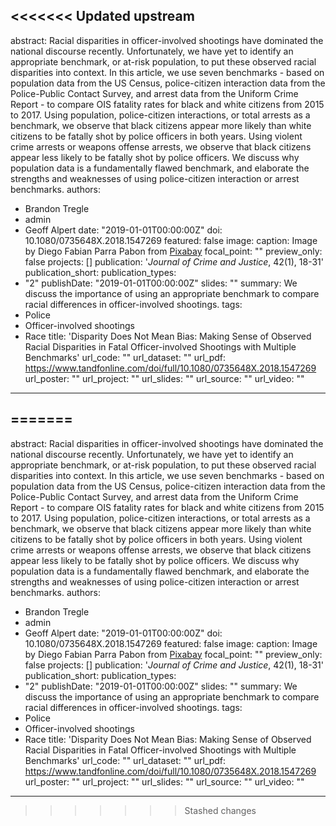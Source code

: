 <<<<<<< Updated upstream
---
abstract: Racial disparities in officer-involved shootings have dominated the national
  discourse recently. Unfortunately, we have yet to identify an appropriate benchmark,
  or at-risk population, to put these observed racial disparities into context. In
  this article, we use seven benchmarks - based on population data from the US Census,
  police-citizen interaction data from the Police-Public Contact Survey, and arrest
  data from the Uniform Crime Report - to compare OIS fatality rates for black and white
  citizens from 2015 to 2017. Using population, police-citizen interactions, or total
  arrests as a benchmark, we observe that black citizens appear more likely than white
  citizens to be fatally shot by police officers in both years. Using violent crime
  arrests or weapons offense arrests, we observe that black citizens appear less likely
  to be fatally shot by police officers. We discuss why population data is a fundamentally
  flawed benchmark, and elaborate the strengths and weaknesses of using police-citizen
  interaction or arrest benchmarks.
authors:
- Brandon Tregle
- admin
- Geoff Alpert
date: "2019-01-01T00:00:00Z"
doi: 10.1080/0735648X.2018.1547269
featured: false
image:
  caption: Image by Diego Fabian Parra Pabon from [Pixabay](https://pixabay.com/photos/car-police-cars-caravan-sirens-red-1531277/)
  focal_point: ""
  preview_only: false
projects: []
publication: '*Journal of Crime and Justice*, 42(1), 18-31'
publication_short: 
publication_types:
- "2"
publishDate: "2019-01-01T00:00:00Z"
slides: ""
summary: We discuss the importance of using an appropriate benchmark to compare racial
  differences in officer-involved shootings.
tags:
- Police
- Officer-involved shootings
- Race
title: 'Disparity Does Not Mean Bias: Making Sense of Observed Racial Disparities
  in Fatal Officer-involved Shootings with Multiple Benchmarks'
url_code: ""
url_dataset: ""
url_pdf: https://www.tandfonline.com/doi/full/10.1080/0735648X.2018.1547269
url_poster: ""
url_project: ""
url_slides: ""
url_source: ""
url_video: ""
---

=======
---
abstract: Racial disparities in officer-involved shootings have dominated the national
  discourse recently. Unfortunately, we have yet to identify an appropriate benchmark,
  or at-risk population, to put these observed racial disparities into context. In
  this article, we use seven benchmarks - based on population data from the US Census,
  police-citizen interaction data from the Police-Public Contact Survey, and arrest
  data from the Uniform Crime Report - to compare OIS fatality rates for black and white
  citizens from 2015 to 2017. Using population, police-citizen interactions, or total
  arrests as a benchmark, we observe that black citizens appear more likely than white
  citizens to be fatally shot by police officers in both years. Using violent crime
  arrests or weapons offense arrests, we observe that black citizens appear less likely
  to be fatally shot by police officers. We discuss why population data is a fundamentally
  flawed benchmark, and elaborate the strengths and weaknesses of using police-citizen
  interaction or arrest benchmarks.
authors:
- Brandon Tregle
- admin
- Geoff Alpert
date: "2019-01-01T00:00:00Z"
doi: 10.1080/0735648X.2018.1547269
featured: false
image:
  caption: Image by Diego Fabian Parra Pabon from [Pixabay](https://pixabay.com/photos/car-police-cars-caravan-sirens-red-1531277/)
  focal_point: ""
  preview_only: false
projects: []
publication: '*Journal of Crime and Justice*, 42(1), 18-31'
publication_short: 
publication_types:
- "2"
publishDate: "2019-01-01T00:00:00Z"
slides: ""
summary: We discuss the importance of using an appropriate benchmark to compare racial
  differences in officer-involved shootings.
tags:
- Police
- Officer-involved shootings
- Race
title: 'Disparity Does Not Mean Bias: Making Sense of Observed Racial Disparities
  in Fatal Officer-involved Shootings with Multiple Benchmarks'
url_code: ""
url_dataset: ""
url_pdf: https://www.tandfonline.com/doi/full/10.1080/0735648X.2018.1547269
url_poster: ""
url_project: ""
url_slides: ""
url_source: ""
url_video: ""
---

>>>>>>> Stashed changes
